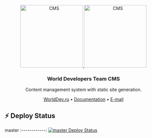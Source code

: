 <p align="center">
  <a href="https://primocms.org#gh-dark-mode-only" target="_blank">
    <img src="https://raw.githubusercontent.com/WorldDevelopersTeam/cms/master/static/logo.svg" alt="CMS" width="200px">
  </a>
  <a href="https://primocms.org#gh-light-mode-only" target="_blank">
    <img src="https://raw.githubusercontent.com/WorldDevelopersTeam/cms/master/static/logo-light.svg" alt="CMS" width="200px">
  </a>
</p>

<h3 align="center">World Developers Team CMS</h3>
<p align="center">Content management system with static site generation.</p>

<p align="center">
    <a href="https://worlddev.ru/">WorldDev.ru</a> •
    <a href="https://docs.primocms.org/">Documentation</a>  •
    <a href="mailto:support@worlddev.ru">E-mail</a>
</p>

## ⚡ Deploy Status

master
:------------:
[![master Deploy Status](https://api.netlify.com/api/v1/badges/ea564325-a977-41c7-b1d4-079bc796b99f/deploy-status)](https://app.netlify.com/sites/akaitcms/deploys)

